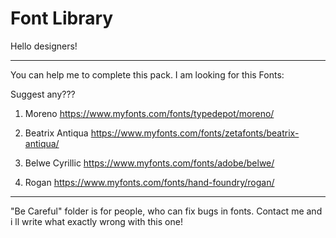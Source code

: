 # Font Library

Hello designers! 

------------------------------------------------------------------------------------------------------------------------
You can help me to complete this pack.
I am looking for this Fonts:

Suggest any???

1. Moreno					https://www.myfonts.com/fonts/typedepot/moreno/

2. Beatrix Antiqua			https://www.myfonts.com/fonts/zetafonts/beatrix-antiqua/

3. Belwe Cyrillic			https://www.myfonts.com/fonts/adobe/belwe/

4. Rogan					https://www.myfonts.com/fonts/hand-foundry/rogan/
------------------------------------------------------------------------------------------------------------------------

"Be Careful" folder is for people, who can fix bugs in fonts. Contact me and i ll write what exactly wrong with this one!